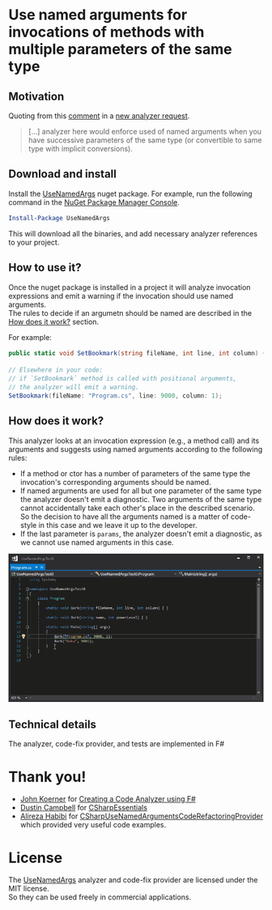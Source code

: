 # Use named arguments for invocations of methods with multiple parameters of the same type

## Motivation

Quoting from this [comment](https://github.com/dotnet/roslyn-analyzers/issues/1216#issuecomment-304967649
) in a [new analyzer request](https://github.com/dotnet/roslyn-analyzers/issues/1216#issuecomment-304967649).

> [...] analyzer here would enforce used of named arguments 
> when you have successive parameters of the same type 
> (or convertible to same type with implicit conversions).

## Download and install

Install the [UseNamedArgs](https://www.nuget.org/packages/UseNamedArgs) nuget package.
For example, run the following command in the [NuGet Package Manager Console](https://docs.microsoft.com/en-us/nuget/tools/package-manager-console).

```powershell
Install-Package UseNamedArgs
```
   
This will download all the binaries, and add necessary analyzer references to your project.

## How to use it?

Once the nuget package is installed in a project it will analyze invocation expressions and emit a warning if the invocation should use named arguments.  
The rules to decide if an argumetn should be named are described in the [How does it work?](#how-does-it-work) section.

For example:
```csharp
public static void SetBookmark(string fileName, int line, int column) {}

// Elsewhere in your code:
// if `SetBookmark` method is called with positional arguments,
// the analyzer will emit a warning.
SetBookmark(fileName: "Program.cs", line: 9000, column: 1);
```

## <a name="how-does-it-work"></a> How does it work?

This analyzer looks at an invocation expression (e.g., a method call) and its arguments and suggests using named arguments according to the following rules:
- If a method or ctor has a number of parameters of the same type the invocation's corresponding arguments should be named.
- If named arguments are used for all but one parameter of the same type the analyzer doesn't emit a diagnostic. Two arguments of the same type cannot accidentally take each other's place in the described scenario. So the decision to have all the arguments named is a matter of code-style in this case and we leave it up to the developer.
- If the last parameter is `params`, the analyzer doesn't emit a diagnostic, as we cannot use named arguments in this case.

![The UseNamedArgs analyzer in action](./use-named-args-demo.gif)

## Technical details

The analyzer, code-fix provider, and tests are implemented in F#

# Thank you!

- [John Koerner](https://github.com/johnkoerner) for [Creating a Code Analyzer using F#](https://johnkoerner.com/code-analysis/creating-a-code-analyzer-using-f/)
- [Dustin Campbell](https://github.com/DustinCampbell) for [CSharpEssentials](https://github.com/DustinCampbell/CSharpEssentials)
- [Alireza Habibi](https://github.com/alrz) for [CSharpUseNamedArgumentsCodeRefactoringProvider](https://github.com/dotnet/roslyn/blob/master/src/Features/CSharp/Portable/UseNamedArguments/CSharpUseNamedArgumentsCodeRefactoringProvider.cs) which provided very useful code examples.

# License

The [UseNamedArgs](https://github.com/mykolav/use-named-args-fs) analyzer and code-fix provider are licensed under the MIT license.  
So they can be used freely in commercial applications.
